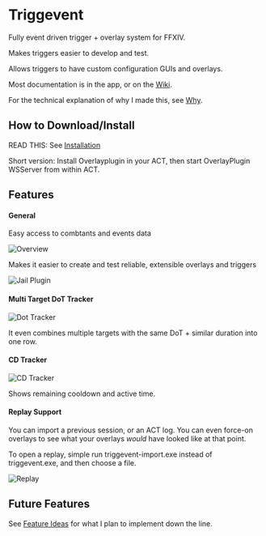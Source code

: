 # Triggevent

Fully event driven trigger + overlay system for FFXIV.

Makes triggers easier to develop and test.

Allows triggers to have custom configuration GUIs and overlays.

Most documentation is in the app, or on the [Wiki](https://github.com/xpdota/event-trigger/wiki/).

For the technical explanation of why I made this, see [Why](https://github.com/xpdota/event-trigger/wiki/Why-I-Made-This).

## How to Download/Install

READ THIS: See [Installation](https://github.com/xpdota/event-trigger/wiki/Installation-and-Setup)

Short version: Install Overlayplugin in your ACT, then start OverlayPlugin WSServer from within ACT.

## Features

#### General

Easy access to combtants and events data

![Overview](https://user-images.githubusercontent.com/14287379/142812965-7666c15e-12b3-4b6c-91a6-ed38820a7aa8.png)

Makes it easier to create and test reliable, extensible overlays and triggers

![Jail Plugin](https://user-images.githubusercontent.com/14287379/142813080-c44d1ff7-873b-4119-9c15-1212c9e31133.png)

#### Multi Target DoT Tracker

![Dot Tracker](https://i.imgur.com/72Zof3c.png)

It even combines multiple targets with the same DoT + similar duration into one row.

#### CD Tracker

![CD Tracker](https://i.imgur.com/FgSHZY8.png)

Shows remaining cooldown and active time. 

#### Replay Support

You can import a previous session, or an ACT log. You can even force-on overlays to see what your overlays *would*
have looked like at that point.

To open a replay, simple run triggevent-import.exe instead of triggevent.exe, and then choose a file.

![Replay](https://user-images.githubusercontent.com/14287379/146716550-189ba0ef-5f04-480a-9477-903f82882584.png)

## Future Features

See [Feature Ideas](https://github.com/xpdota/event-trigger/wiki/Feature-Ideas) for what I plan to implement down the
line.
